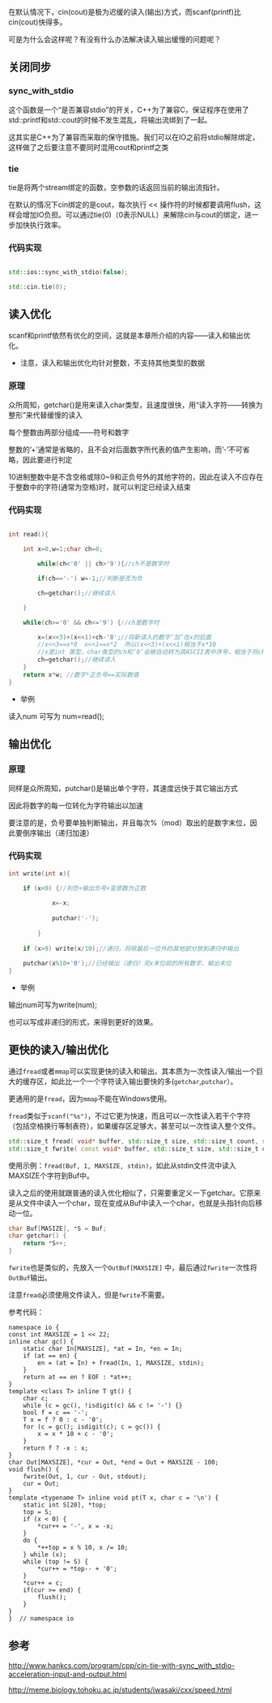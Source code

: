 在默认情况下，cin(cout)是极为迟缓的读入(输出)方式，而scanf(printf)比cin(cout)快得多。

可是为什么会这样呢？有没有什么办法解决读入输出缓慢的问题呢？

## 关闭同步

### sync_with_stdio

这个函数是一个“是否兼容stdio”的开关，C++为了兼容C，保证程序在使用了std::printf和std::cout的时候不发生混乱，将输出流绑到了一起。

这其实是C++为了兼容而采取的保守措施。我们可以在IO之前将stdio解除绑定，这样做了之后要注意不要同时混用cout和printf之类

### tie

tie是将两个stream绑定的函数，空参数的话返回当前的输出流指针。

在默认的情况下cin绑定的是cout，每次执行 << 操作符的时候都要调用flush，这样会增加IO负担。可以通过tie(0)（0表示NULL）来解除cin与cout的绑定，进一步加快执行效率。

### 代码实现

```cpp

std::ios::sync_with_stdio(false);

std::cin.tie(0);

```

## 读入优化

scanf和printf依然有优化的空间，这就是本章所介绍的内容——读入和输出优化。

* 注意，读入和输出优化均针对整数，不支持其他类型的数据

### 原理

众所周知，getchar()是用来读入char类型，且速度很快，用“读入字符——转换为整形”来代替缓慢的读入

每个整数由两部分组成——符号和数字

整数的’+’通常是省略的，且不会对后面数字所代表的值产生影响，而’-’不可省略，因此要进行判定

10进制整数中是不含空格或除0~9和正负号外的其他字符的，因此在读入不应存在于整数中的字符(通常为空格)时，就可以判定已经读入结束

### 代码实现

```cpp

int read(){

	int x=0,w=1;char ch=0;

    	while(ch<'0' || ch>'9'){//ch不是数字时

		if(ch=='-') w=-1;//判断是否为负

		ch=getchar();//继续读入

	}

	while(ch>='0' && ch<='9') {//ch是数字时

		x=(x<<3)+(x<<1)+ch-'0';//将新读入的数字’加’在x的后面
		//x<<3==x*8  x<<1==x*2  所以(x<<3)+(x<<1)相当于x*10
		//x是int 类型，char类型的ch和’0’会被自动转为其ASCII表中序号，相当于将ch转化为对应数字
		ch=getchar();//继续读入
	}
	return x*w; //数字*正负号==实际数值
}
```

* 举例 

读入num 可写为 num=read();

## 输出优化

### 原理

同样是众所周知，putchar()是输出单个字符，其速度远快于其它输出方式 

因此将数字的每一位转化为字符输出以加速

要注意的是，负号要单独判断输出，并且每次%（mod）取出的是数字末位，因此要倒序输出（递归加速）

### 代码实现

```cpp
int write(int x){

	if (x<0) {//判负+输出负号+变原数为正数
	
    		x=-x;
		
        	putchar('-');
		
    	}
	
	if (x>9) write(x/10);//递归，将除最后一位外的其他部分放到递归中输出
	
	putchar(x%10+'0');//已经输出（递归）完x末位前的所有数字，输出末位
}
```

* 举例

输出num可写为write(num);

也可以写成非递归的形式，来得到更好的效果。

## 更快的读入/输出优化

通过`fread`或者`mmap`可以实现更快的读入和输出。其本质为一次性读入/输出一个巨大的缓存区，如此比一个一个字符读入输出要快的多(`getchar`,`putchar`）。

更通用的是`fread`，因为`mmap`不能在Windows使用。

`fread`类似于`scanf("%s")`，不过它更为快速，而且可以一次性读入若干个字符（包括空格换行等制表符），如果缓存区足够大，甚至可以一次性读入整个文件。

```cpp
std::size_t fread( void* buffer, std::size_t size, std::size_t count, std::FILE* stream );
std::size_t fwrite( const void* buffer, std::size_t size, std::size_t count, std::FILE* stream );
```

使用示例：`fread(Buf, 1, MAXSIZE, stdin)`，如此从stdin文件流中读入MAXSIZE个字符到Buf中。

读入之后的使用就跟普通的读入优化相似了，只需要重定义一下getchar。它原来是从文件中读入一个char，现在变成从Buf中读入一个char，也就是头指针向后移动一位。

```cpp
char Buf[MASIZE], *S = Buf;
char getchar() {
	return *S++;
}
```

`fwrite`也是类似的，先放入一个`OutBuf[MAXSIZE]` 中，最后通过`fwrite`一次性将`OutBuf`输出。

注意`fread`必须使用文件读入，但是`fwrite`不需要。

参考代码：
```
namespace io {
const int MAXSIZE = 1 << 22;
inline char gc() {
    static char In[MAXSIZE], *at = In, *en = In;
    if (at == en) {
        en = (at = In) + fread(In, 1, MAXSIZE, stdin);
    }
    return at == en ? EOF : *at++;
}
template <class T> inline T gt() {
    char c;
    while (c = gc(), !isdigit(c) && c != '-') {}
    bool f = c == '-';
    T x = f ? 0 : c - '0';
    for (c = gc(); isdigit(c); c = gc()) {
        x = x * 10 + c - '0';
    }
    return f ? -x : x;
}
char Out[MAXSIZE], *cur = Out, *end = Out + MAXSIZE - 100;
void flush() {
    fwrite(Out, 1, cur - Out, stdout);
    cur = Out;
}
template <typename T> inline void pt(T x, char c = '\n') {
    static int S[20], *top;
    top = S;
    if (x < 0) {
        *cur++ = '-', x = -x;
    }
    do {
        *++top = x % 10, x /= 10;
    } while (x);
    while (top != S) {
        *cur++ = *top-- + '0';
    }
    *cur++ = c;
    if(cur >= end) {
        flush();
    }
}
}  // namespace io
```

## 参考

http://www.hankcs.com/program/cpp/cin-tie-with-sync_with_stdio-acceleration-input-and-output.html

http://meme.biology.tohoku.ac.jp/students/iwasaki/cxx/speed.html
